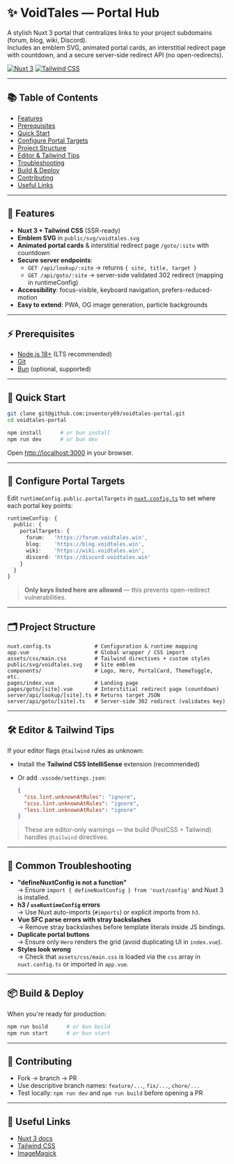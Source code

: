 # ✨ VoidTales — Portal Hub

A stylish Nuxt 3 portal that centralizes links to your project subdomains (forum, blog, wiki, Discord).  
Includes an emblem SVG, animated portal cards, an interstitial redirect page with countdown, and a secure server-side redirect API (no open-redirects).

[![Nuxt 3](https://img.shields.io/badge/Nuxt-3-green?logo=nuxt.js)](https://nuxt.com/docs)
[![Tailwind CSS](https://img.shields.io/badge/Tailwind-CSS-blue?logo=tailwindcss)](https://tailwindcss.com/docs/installation)

---

## 📚 Table of Contents

- [Features](#features)
- [Prerequisites](#prerequisites)
- [Quick Start](#quick-start)
- [Configure Portal Targets](#configure-portal-targets)
- [Project Structure](#project-structure)
- [Editor & Tailwind Tips](#editor--tailwind-tips)
- [Troubleshooting](#common-troubleshooting)
- [Build & Deploy](#build--deploy)
- [Contributing](#contributing)
- [Useful Links](#useful-links)

---

## 🚀 Features

- **Nuxt 3 + Tailwind CSS** (SSR-ready)
- **Emblem SVG** in `public/svg/voidtales.svg`
- **Animated portal cards** & interstitial redirect page `/goto/:site` with countdown
- **Secure server endpoints**:
  - `GET /api/lookup/:site` → returns `{ site, title, target }`
  - `GET /api/goto/:site` → server-side validated 302 redirect (mapping in runtimeConfig)
- **Accessibility**: focus-visible, keyboard navigation, prefers-reduced-motion
- **Easy to extend**: PWA, OG image generation, particle backgrounds

---

## ⚡ Prerequisites

- [Node.js 18+](https://nodejs.org/) (LTS recommended)  
- [Git](https://git-scm.com/)  
- [Bun](https://bun.sh/) (optional, supported)

---

## 🏁 Quick Start

```sh
git clone git@github.com:inventory69/voidtales-portal.git
cd voidtales-portal

npm install      # or bun install
npm run dev      # or bun dev
```

Open [http://localhost:3000](http://localhost:3000) in your browser.

---

## 🎯 Configure Portal Targets

Edit `runtimeConfig.public.portalTargets` in [`nuxt.config.ts`](nuxt.config.ts) to set where each portal key points:

```ts
runtimeConfig: {
  public: {
    portalTargets: {
      forum:   'https://forum.voidtales.win',
      blog:    'https://blog.voidtales.win',
      wiki:    'https://wiki.voidtales.win',
      discord: 'https://discord.voidtales.win'
    }
  }
}
```

> **Only keys listed here are allowed** — this prevents open-redirect vulnerabilities.

---

## 🗂️ Project Structure

```
nuxt.config.ts              # Configuration & runtime mapping
app.vue                     # Global wrapper / CSS import
assets/css/main.css         # Tailwind directives + custom styles
public/svg/voidtales.svg    # Site emblem
components/                 # Logo, Hero, PortalCard, ThemeToggle, etc.
pages/index.vue             # Landing page
pages/goto/[site].vue       # Interstitial redirect page (countdown)
server/api/lookup/[site].ts # Returns target JSON
server/api/goto/[site].ts   # Server-side 302 redirect (validates key)
```

---

## 🛠️ Editor & Tailwind Tips

If your editor flags `@tailwind` rules as unknown:

- Install the **Tailwind CSS IntelliSense** extension (recommended)
- Or add `.vscode/settings.json`:

  ```json
  {
    "css.lint.unknownAtRules": "ignore",
    "scss.lint.unknownAtRules": "ignore",
    "less.lint.unknownAtRules": "ignore"
  }
  ```

> These are editor-only warnings — the build (PostCSS + Tailwind) handles `@tailwind` directives.

---

## 🧩 Common Troubleshooting

- **"defineNuxtConfig is not a function"**  
  → Ensure `import { defineNuxtConfig } from 'nuxt/config'` and Nuxt 3 is installed.
- **h3 / `useRuntimeConfig` errors**  
  → Use Nuxt auto-imports (`#imports`) or explicit imports from `h3`.
- **Vue SFC parse errors with stray backslashes**  
  → Remove stray backslashes before template literals inside JS bindings.
- **Duplicate portal buttons**  
  → Ensure only `Hero` renders the grid (avoid duplicating UI in `index.vue`).
- **Styles look wrong**  
  → Check that `assets/css/main.css` is loaded via the `css` array in `nuxt.config.ts` or imported in `app.vue`.

---

## 📦 Build & Deploy

When you're ready for production:

```sh
npm run build      # or bun build
npm run start      # or bun start
```

---

## 🤝 Contributing

- Fork → branch → PR
- Use descriptive branch names: `feature/...`, `fix/...`, `chore/...`
- Test locally: `npm run dev` and `npm run build` before opening a PR

---

## 🔗 Useful Links

- [Nuxt 3 docs](https://nuxt.com/docs)
- [Tailwind CSS](https://tailwindcss.com/docs/installation)
- [ImageMagick](https://imagemagick.org/)